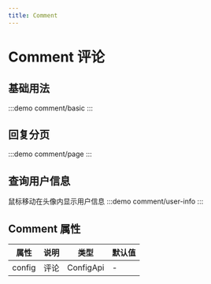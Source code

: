 ```yaml
---
title: Comment
---
```


# Comment 评论

## 基础用法
:::demo
comment/basic
:::

## 回复分页
:::demo
comment/page
:::


## 查询用户信息
鼠标移动在头像内显示用户信息
:::demo
comment/user-info
:::


## Comment 属性

| 属性    | 说明 | 类型           | 默认值 |
|----------|-------|---------------|--------|
| config | 评论   |  ConfigApi  | -      |
